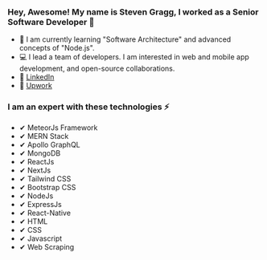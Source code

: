 ### Hey, Awesome! My name is Steven Gragg, I worked as a Senior Software Developer 👋

- 👀 I am currently learning "Software Architecture" and advanced concepts of "Node.js".
- 💻 I lead a team of developers. I am interested in web and mobile app development, and open-source collaborations.
- 🔗 [LinkedIn](https://www.linkedin.com/in/devsteve05/)
- 🔗 [Upwork](https://www.upwork.com/freelancers/~01d8f5cddc46946787) 

### I am an expert with these technologies ⚡ ###

 - ✔ MeteorJs Framework
 - ✔ MERN Stack
 - ✔ Apollo GraphQL
 - ✔ MongoDB
 - ✔ ReactJs
 - ✔ NextJs
 - ✔ Tailwind CSS
 - ✔ Bootstrap CSS
 - ✔ NodeJs
 - ✔ ExpressJs
 - ✔ React-Native
 - ✔ HTML
 - ✔ CSS
 - ✔ Javascript
 - ✔ Web Scraping
<!--
**stevengragg/stevengragg** is a ✨ _special_ ✨ repository because its `README.md` (this file) appears on your GitHub profile.

Here are some ideas to get you started:

- 🔭 I’m currently working on ...
- 🌱 I’m currently learning ...
- 👯 I’m looking to collaborate on ...
- 🤔 I’m looking for help with ...
- 💬 Ask me about ...
- 📫 How to reach me: ...
- 😄 Pronouns: ...
- ⚡ Fun fact: ...
-->

